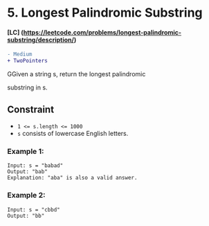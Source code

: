# 5. Longest Palindromic Substring
#### [LC] (https://leetcode.com/problems/longest-palindromic-substring/description/)
```diff 
- Medium
+ TwoPointers
```

GGiven a string s, return the longest
palindromic

substring
in s.

## Constraint
- ```1 <= s.length <= 1000```
- ```s``` consists of lowercase English letters.
### Example 1:
```
Input: s = "babad"
Output: "bab"
Explanation: "aba" is also a valid answer.
```
### Example 2:
```
Input: s = "cbbd"
Output: "bb"
```